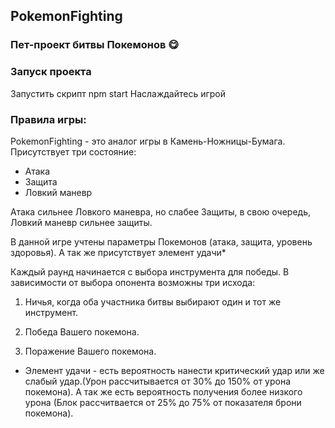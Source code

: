 ## PokemonFighting

### Пет-проект битвы Покемонов 😋

### Запуск проекта
Запустить скрипт npm start
Наслаждайтесь игрой

### Правила игры:
<p>PokemonFighting - это аналог игры в Камень-Ножницы-Бумага. Присутствует три состояние:</p>
<ul>
  <li>Атака</li>
  <li>Защита</li>
   <li>Ловкий маневр</li>
</ul>

<p>Атака сильнее Ловкого маневра, но слабее Защиты, в свою очередь, Ловкий маневр сильнее защиты.</p>

В данной игре учтены параметры Покемонов (атака, защита, уровень здоровья). А так же присутствует элемент удачи*

Каждый раунд начинается с выбора инструмента для победы. В зависимости от выбора опонента возможны три исхода:

1. Ничья, когда оба участника битвы выбирают один и тот же инструмент.

2. Победа Вашего покемона.

3. Поражение Вашего покемона.

* Элемент удачи - есть вероятность нанести критический удар или же слабый удар.(Урон рассчитывается от 30% до 150% от урона покемона). А так же есть вероятность получения более низкого урона (Блок рассчитвается от 25% до 75% от показателя брони покемона).
